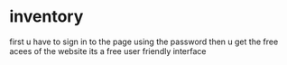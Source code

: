 # inventory
first u have to sign in to the page using the password then u get the free acees of the website its a free user friendly interface
